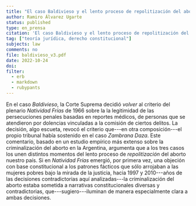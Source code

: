 ```yaml
---
title: "El caso Baldivieso y el lento proceso de repolitización del aborto"
author: Ramiro Álvarez Ugarte
status: published
type: en_prensa
citation: 'El caso Baldivieso y el lento proceso de repolitización del aborto, en María Luisa Piqué, Diego Zysman Quirós (eds.) Fallos de la CSJN. Análisis, historia e impacto de los precedentes que marcaron criterios fundamentales de la jurisprudencia en materia penal, vol. 2, Editorial Hammurabi, Buenos Aires, 2023 (en prensa).'
tag: ["teoría jurídica, derecho constitucional"]
subjects: law
comments: no
file: baldivieso_v3.pdf
date: 2022-10-24
doi: 
filter:
  - erb
  - markdown
  - rubypants
---
```


En el caso *Baldivieso*, la Corte Suprema decidió *volver* al criterio del plenario *Natividad Frías* de 1966 sobre la la legitimidad de las persecuciones penales basadas en reportes médicos, de personas que se atendieron por dolencias vinculadas a la comisión de ciertos delitos. La decisión, algo escueta, revocó el criterio que---en otra composición---el propio tribunal había sostenido en el caso *Zambrana Daza*. Este comentario, basado en un estudio empírico más extenso sobre la criminalización del aborto en la Argentina, argumenta que a los tres casos los unen distintos momentos del lento proceso de *repolitización* del aborto nuestro país. Si en *Natividad Frías* emergió, por primera vez, una objeción con base constitucional a los patrones fácticos que sólo arrojaban a las mujeres pobres bajo la mirada de la justicia, hacia 1997 y 2010---años de las decisiones contradictorias aquí analizadas---la criminalización del aborto estaba sometida a narrativas constitucionales diversas y contradictorias, que---sugiero---iluminan de manera especialmente clara a ambas decisiones. 